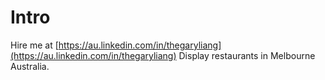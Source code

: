 # Intro

Hire me at [https://au.linkedin.com/in/thegaryliang](https://au.linkedin.com/in/thegaryliang)
Display restaurants in Melbourne Australia.
